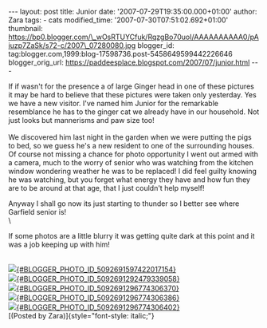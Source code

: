 \-\-- layout: post title: Junior date: \'2007-07-29T19:35:00.000+01:00\'
author: Zara tags: - cats modified\_time:
\'2007-07-30T07:51:02.692+01:00\' thumbnail:
https://bp0.blogger.com/\_wOsRTUYCfuk/RqzgBo70uoI/AAAAAAAAAA0/pAiuzp7ZaSk/s72-c/2007\_07280080.jpg
blogger\_id: tag:blogger.com,1999:blog-17598736.post-5458649599442226646
blogger\_orig\_url:
https://paddeesplace.blogspot.com/2007/07/junior.html \-\--

<div>

If if wasn\'t for the presence a of large Ginger head in one of these
pictures it may be hard to believe that these pictures were taken only
yesterday. Yes we have a new visitor. I\'ve named him Junior for the
remarkable resemblance he has to the ginger cat we already have in our
household. Not just looks but mannerisms and paw size too!\
\
We discovered him last night in the garden when we were putting the pigs
to bed, so we guess he\'s a new resident to one of the surrounding
houses. Of course not missing a chance for photo opportunity I went out
armed with a camera, much to the worry of senior who was watching from
the kitchen window wondering weather he was to be replaced! I did feel
guilty knowing he was watching, but you forget what energy they have and
how fun they are to be around at that age, that I just couldn\'t help
myself!

</div>

<div>

</div>

<div>

Anyway I shall go now its just starting to thunder so I better see where
Garfield senior is!\
\

</div>

<div>

If some photos are a little blurry it was getting quite dark at this
point and it was a job keeping up with him!

</div>

\
[![](https://bp0.blogger.com/_wOsRTUYCfuk/RqzgBo70uoI/AAAAAAAAAA0/pAiuzp7ZaSk/s320/2007_07280080.jpg){#BLOGGER_PHOTO_ID_5092691597422017154}](https://bp0.blogger.com/_wOsRTUYCfuk/RqzgBo70uoI/AAAAAAAAAA0/pAiuzp7ZaSk/s1600-h/2007_07280080.jpg)\
[![](https://bp1.blogger.com/_wOsRTUYCfuk/Rqzfv470ujI/AAAAAAAAAAM/TbeT5fZJCVs/s320/2007_07280050.jpg){#BLOGGER_PHOTO_ID_5092691292479339058}](https://bp1.blogger.com/_wOsRTUYCfuk/Rqzfv470ujI/AAAAAAAAAAM/TbeT5fZJCVs/s1600-h/2007_07280050.jpg)\
[![](https://bp2.blogger.com/_wOsRTUYCfuk/RqzfwI70ukI/AAAAAAAAAAU/lCAH7OLpAzw/s320/2007_07280048.jpg){#BLOGGER_PHOTO_ID_5092691296774306370}](https://bp2.blogger.com/_wOsRTUYCfuk/RqzfwI70ukI/AAAAAAAAAAU/lCAH7OLpAzw/s1600-h/2007_07280048.jpg)\
[![](https://bp2.blogger.com/_wOsRTUYCfuk/RqzfwI70ulI/AAAAAAAAAAc/iKL06BNpJJk/s320/2007_07280052.jpg){#BLOGGER_PHOTO_ID_5092691296774306386}](https://bp2.blogger.com/_wOsRTUYCfuk/RqzfwI70ulI/AAAAAAAAAAc/iKL06BNpJJk/s1600-h/2007_07280052.jpg)\
[![](https://bp2.blogger.com/_wOsRTUYCfuk/RqzfwI70umI/AAAAAAAAAAk/rFr8AtUqOkY/s320/2007_07280061.jpg){#BLOGGER_PHOTO_ID_5092691296774306402}](https://bp2.blogger.com/_wOsRTUYCfuk/RqzfwI70umI/AAAAAAAAAAk/rFr8AtUqOkY/s1600-h/2007_07280061.jpg)\
[(Posted by Zara)]{style="font-style: italic;"}
